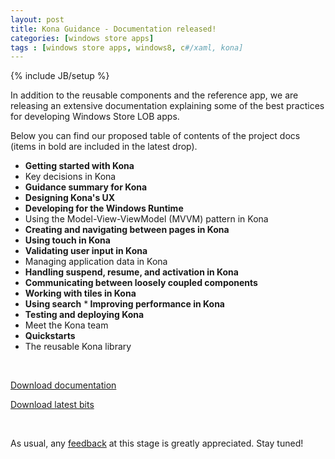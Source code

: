 ```yaml
---
layout: post
title: Kona Guidance - Documentation released!
categories: [windows store apps]
tags : [windows store apps, windows8, c#/xaml, kona]
---
```

{% include JB/setup %}

In addition to the reusable components and the reference app, we are releasing an extensive documentation explaining some of the best practices for developing Windows Store LOB apps.

Below you can find our proposed table of contents of the project docs (items in bold are included in the latest drop). 

* <strong>Getting started with Kona</strong>
* Key decisions in Kona
* <strong>Guidance summary for Kona</strong>
* <strong>Designing Kona's UX</strong>
* <strong>Developing for the Windows Runtime</strong>
* Using the Model-View-ViewModel (MVVM) pattern in Kona
* <strong>Creating and navigating between pages in Kona</strong>
* <strong>Using touch in Kona</strong>
* <strong>Validating user input in Kona</strong>
* Managing application data in Kona
* <strong>Handling suspend, resume, and activation in Kona</strong>
* <strong>Communicating between loosely coupled components</strong>
* <strong>Working with tiles in Kona</strong>
* <strong>Using search</strong>
*<strong> Improving performance in Kona</strong>
* <strong>Testing and deploying Kona</strong>
* Meet the Kona team
* <strong>Quickstarts</strong>
* The reusable Kona library

<br />

[Download documentation](http://konaguidance.codeplex.com/releases/view/103263)

[Download latest bits](http://konaguidance.codeplex.com/releases/view/103143)

<br />

As usual, any [feedback](http://konaguidance.codeplex.com/discussions) at this stage is greatly appreciated. Stay tuned!




